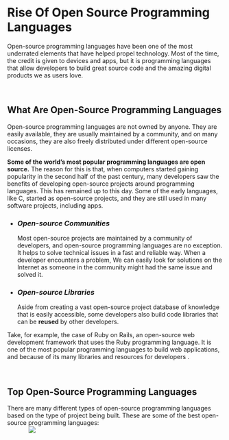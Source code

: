 # Rise Of Open Source Programming Languages

Open-source programming languages have been one of the most underrated elements that have helped propel technology. Most of the time, the credit is given to devices and apps, but it is programming languages that allow developers to build great source code and the amazing digital products we as users love.

<br/>

## What Are Open-Source Programming Languages

Open-source programming languages are not owned by anyone. They are easily available, they are usually maintained by a community, and on many occasions, they are also freely distributed under different open-source licenses.

**Some of the world’s most popular programming languages are open source.** The reason for this is that, when computers started gaining popularity in the second half of the past century, many developers saw the benefits of developing open-source projects around programming languages. This has remained up to this day. Some of the early languages, like C, started as open-source projects, and they are still used in many software projects, including apps.

- ### _Open-source Communities_

  Most open-source projects are maintained by a community of developers, and open-source programming languages are no exception. It helps to solve technical issues in a fast and reliable way. When a developer encounters a problem, We can easily look for solutions on the Internet as someone in the community might had the same issue and solved it.

- ### _Open-source Libraries_
  Aside from creating a vast open-source project database of knowledge that is easily accessible, some developers also build code libraries that can be **reused** by other developers. 

Take, for example, the case of Ruby on Rails, an open-source web development framework that uses the Ruby programming language. It is one of the most popular programming languages to build web applications, and because of its many libraries and resources for developers .

<br/>

## Top Open-Source Programming Languages

There are many different types of open-source programming languages based on the type of project being built.
These are some of the best open-source programming languages:
<br>
<img src="https://user-images.githubusercontent.com/76050897/133487023-c6624bad-848e-4143-b3a5-1a6c834085a2.png" style="max-width:80%;
                            display: block;
                            margin-left: auto;
                            margin-right: auto;" />

